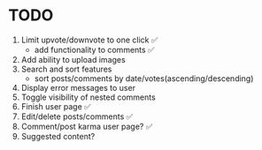 # TODO

1. Limit upvote/downvote to one click &#x2705;
   - add functionality to comments &#x2705;
2. Add ability to upload images
3. Search and sort features
   - sort posts/comments by date/votes(ascending/descending)
4. Display error messages to user
5. Toggle visibility of nested comments
6. Finish user page &#x2705;
7. Edit/delete posts/comments &#x2705;
8. Comment/post karma user page? &#x2705;
9. Suggested content?
